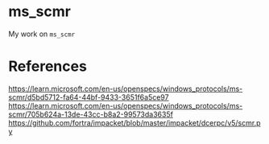# ms_scmr
My work on `ms_scmr`

# References
https://learn.microsoft.com/en-us/openspecs/windows_protocols/ms-scmr/d5bd5712-fa64-44bf-9433-3651f6a5ce97
https://learn.microsoft.com/en-us/openspecs/windows_protocols/ms-scmr/705b624a-13de-43cc-b8a2-99573da3635f
https://github.com/fortra/impacket/blob/master/impacket/dcerpc/v5/scmr.py
